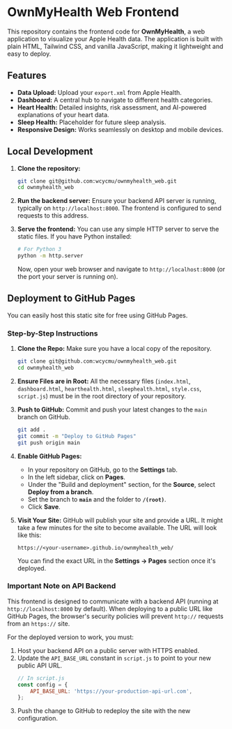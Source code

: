 # OwnMyHealth Web Frontend

This repository contains the frontend code for **OwnMyHealth**, a web application to visualize your Apple Health data. The application is built with plain HTML, Tailwind CSS, and vanilla JavaScript, making it lightweight and easy to deploy.

## Features

-   **Data Upload:** Upload your `export.xml` from Apple Health.
-   **Dashboard:** A central hub to navigate to different health categories.
-   **Heart Health:** Detailed insights, risk assessment, and AI-powered explanations of your heart data.
-   **Sleep Health:** Placeholder for future sleep analysis.
-   **Responsive Design:** Works seamlessly on desktop and mobile devices.

## Local Development

1.  **Clone the repository:**
    ```bash
    git clone git@github.com:wcycmu/ownmyhealth_web.git
    cd ownmyhealth_web
    ```
2.  **Run the backend server:**
    Ensure your backend API server is running, typically on `http://localhost:8000`. The frontend is configured to send requests to this address.

3.  **Serve the frontend:**
    You can use any simple HTTP server to serve the static files. If you have Python installed:
    ```bash
    # For Python 3
    python -m http.server
    ```
    Now, open your web browser and navigate to `http://localhost:8000` (or the port your server is running on).

## Deployment to GitHub Pages

You can easily host this static site for free using GitHub Pages.

### Step-by-Step Instructions

1.  **Clone the Repo:**
    Make sure you have a local copy of the repository.
    ```bash
    git clone git@github.com:wcycmu/ownmyhealth_web.git
    cd ownmyhealth_web
    ```

2.  **Ensure Files are in Root:**
    All the necessary files (`index.html`, `dashboard.html`, `hearthealth.html`, `sleephealth.html`, `style.css`, `script.js`) must be in the root directory of your repository.

3.  **Push to GitHub:**
    Commit and push your latest changes to the `main` branch on GitHub.
    ```bash
    git add .
    git commit -m "Deploy to GitHub Pages"
    git push origin main
    ```

4.  **Enable GitHub Pages:**
    -   In your repository on GitHub, go to the **Settings** tab.
    -   In the left sidebar, click on **Pages**.
    -   Under the "Build and deployment" section, for the **Source**, select **Deploy from a branch**.
    -   Set the branch to **`main`** and the folder to **`/(root)`**.
    -   Click **Save**.

5.  **Visit Your Site:**
    GitHub will publish your site and provide a URL. It might take a few minutes for the site to become available. The URL will look like this:

    `https://<your-username>.github.io/ownmyhealth_web/`

    You can find the exact URL in the **Settings -> Pages** section once it's deployed.

### Important Note on API Backend

This frontend is designed to communicate with a backend API (running at `http://localhost:8000` by default). When deploying to a public URL like GitHub Pages, the browser's security policies will prevent `http://` requests from an `https://` site.

For the deployed version to work, you must:
1.  Host your backend API on a public server with HTTPS enabled.
2.  Update the `API_BASE_URL` constant in `script.js` to point to your new public API URL.
    ```javascript
    // In script.js
    const config = {
        API_BASE_URL: 'https://your-production-api-url.com',
    };
    ```
3.  Push the change to GitHub to redeploy the site with the new configuration.
